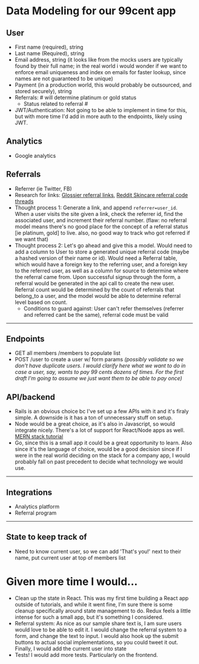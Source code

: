 # Data Modeling for our 99cent app

## User
- First name (required), string
- Last name (Required), string
- Email address, string (it looks like from the mocks users are typically found by their full name; in the real world i would wonder if we want to enforce email uniqueness and index on emails for faster lookup, since names are not guaranteed to be unique)
- Payment (in a production world, this would probably be outsourced, and stored securely), string
- Referrals: # will determine platinum or gold status
  - Status related to referral #
- JWT/Authentication: Not going to be able to implement in time for this, but with more time I'd add in more auth to the endpoints, likely using JWT.

## Analytics
- Google analytics

## Referrals
- Referrer (ie Twitter, FB)
- Research for links: [Glossier referral links](https://www.glossier.com/account/referral), [Reddit Skincare referral code threads](https://www.reddit.com/r/SkincareAddiction/search/?q=referral%20code%20thread&restrict_sr=1)
- Thought process 1: Generate a link, and append `referrer=user_id`. When a user visits the site given a link, check the referrer id, find the associated user, and increment their referral number. (flaw: no referral model means there's no good place for the concept of a referral status [ie platinum, gold] to live. also, no good way to track who got referred if we want that)
- Thought process 2: Let's go ahead and give this a model. Would need to add a column to User to store a generated unique referral code (maybe a hashed version of their name or id). Would need a Referral table, which would have a foreign key to the referring  user, and a foreign key to the referred user, as well as a column for source to determine where the referral came from. Upon successful signup through the form, a referral would be generated in the api call to create the new user. Referral count would be determined by the count of referrals that belong_to a user, and the model would be able to determine referral level based on count. 
  - Conditions to guard against: User can't refer themselves (referrer and referred cant be the same), referral code must be valid

------------
## Endpoints
- GET all members /members to populate list
- POST /user to create a user w/ form params _(possibly validate so we don't have duplicate users. I would clarify here what we want to do in case a user, say, wants to pay 99 cents dozens of times. For the first draft I'm going to assume we just want them to be able to pay once)_

## API/backend
- Rails is an obvious choice bc I've set up a few APIs with it and it's firaly simple. A downside is it has a ton of unnecessary stuff on setup.
- Node would be a great choice, as it's also in Javascript, so would integrate nicely. There's a lot of support for React/Node apps as well. [MERN stack tutorial](https://alligator.io/react/mern-stack-intro/)
- Go, since this is a small app it could be a great opportunity to learn. Also since it's the language of choice, would be a good decision since if I were in the real world deciding on the stack for a company app, I would probably fall on past precedent to decide what technology we would use.

------------
## Integrations
- Analytics platform
- Referral program

------------
## State to keep track of
- Need to know current user, so we can add 'That's you!' next to their name, put current user at top of members list

# Given more time I would...
- Clean up the state in React. This was my first time building a React app outside of tutorials, and while it went fine, I'm sure there is some cleanup specifically around state management to do. Redux feels a little intense for such a small app, but it's something I considered.
- Referral system: As nice as our sample share text is, I am sure users would love to be able to edit it. I would change the referral system to a form, and change the text to input. I would also hook up the submit buttons to actual social implementations, so you could tweet it out. Finally, I would add the current user into state 
- Tests! I would add more tests. Particularly on the frontend.

